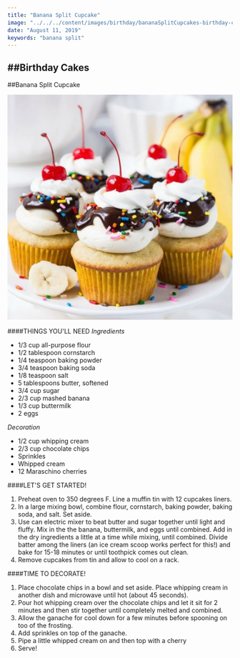 ```yaml
---
title: "Banana Split Cupcake"
image: "../../../content/images/birthday/bananaSplitCupcakes-birthday-cake-10.jpg"
date: "August 11, 2019"
keywords: "banana split"
---
```

##Birthday Cakes
---

##Banana Split Cupcake

![Image](../../../content/images/birthday/bananaSplitCupcakes-birthday-cake-10.jpg) 

####THINGS YOU'LL NEED
*Ingredients*
* 1/3 cup all-purpose flour
* 1/2 tablespoon cornstarch
* 1/4 teaspoon baking powder
* 3/4 teaspoon baking soda
* 1/8 teaspoon salt
* 5 tablespoons butter, softened
* 3/4 cup sugar
* 2/3 cup mashed banana
* 1/3 cup buttermilk
* 2 eggs

*Decoration*
* 1/2 cup whipping cream
* 2/3 cup chocolate chips
* Sprinkles
* Whipped cream
* 12 Maraschino cherries

####LET'S GET STARTED!
1. Preheat oven to 350 degrees F. Line a muffin tin with 12 cupcakes liners.
2. In a large mixing bowl, combine flour, cornstarch, baking powder, baking soda, and salt. Set aside.
3. Use can electric mixer to beat butter and sugar together until light and fluffy. Mix in the the banana, buttermilk, and eggs until combined. Add in the dry ingredients a little at a time while mixing, until combined. Divide batter among the liners (an ice cream scoop works perfect for this!) and bake for 15-18 minutes or until toothpick comes out clean.
4. Remove cupcakes from tin and allow to cool on a rack.

####TIME TO DECORATE!
1. Place chocolate chips in a bowl and set aside. Place whipping cream in another dish and microwave until hot (about 45 seconds).
2. Pour hot whipping cream over the chocolate chips and let it sit for 2 minutes and then stir together until completely melted and combined. 
3. Allow the ganache for cool down for a few minutes before spooning on too of the frosting.
4. Add sprinkles on top of the ganache. 
5. Pipe a little whipped cream on and then top with a cherry
6. Serve!